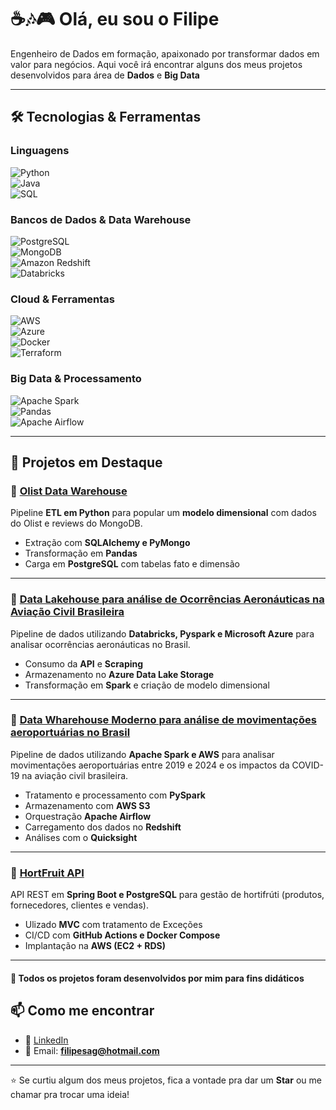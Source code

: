 # ☕🎶🎮 Olá, eu sou o Filipe 

Engenheiro de Dados em formação, apaixonado por transformar dados em valor para negócios. Aqui você irá encontrar alguns dos meus projetos desenvolvidos para área de **Dados** e **Big Data**

---

## 🛠️ Tecnologias & Ferramentas

### Linguagens
![Python](https://img.shields.io/badge/Python-3776AB?logo=python&logoColor=white)  
![Java](https://img.shields.io/badge/Java-ED8B00?logo=openjdk&logoColor=white)  
![SQL](https://img.shields.io/badge/SQL-336791?logo=postgresql&logoColor=white)  

### Bancos de Dados & Data Warehouse  
![PostgreSQL](https://img.shields.io/badge/PostgreSQL-4169E1?logo=postgresql&logoColor=white)  
![MongoDB](https://img.shields.io/badge/MongoDB-4EA94B?logo=mongodb&logoColor=white)  
![Amazon Redshift](https://img.shields.io/badge/Amazon%20Redshift-8C4FFF?logo=amazonredshift&logoColor=white)  
![Databricks](https://img.shields.io/badge/Databricks-FF3621?logo=databricks&logoColor=white)  

### Cloud & Ferramentas  
![AWS](https://img.shields.io/badge/AWS-232F3E?logo=amazonaws&logoColor=white)  
![Azure](https://img.shields.io/badge/Microsoft%20Azure-0078D4?logo=microsoftazure&logoColor=white)  
![Docker](https://img.shields.io/badge/Docker-2496ED?logo=docker&logoColor=white)  
![Terraform](https://img.shields.io/badge/Terraform-844FBA?logo=terraform&logoColor=white)  


### Big Data & Processamento  
![Apache Spark](https://img.shields.io/badge/Apache%20Spark-E25A1C?logo=apachespark&logoColor=white)  
![Pandas](https://img.shields.io/badge/Pandas-150458?logo=pandas&logoColor=white)  
![Apache Airflow](https://img.shields.io/badge/Apache%20Airflow-017CEE?logo=apacheairflow&logoColor=white)  


---

## 📌 Projetos em Destaque

### 🔹 [Olist Data Warehouse](https://github.com/filipesag/fast_track_de)
Pipeline **ETL em Python** para popular um **modelo dimensional** com dados do Olist e reviews do MongoDB.  
- Extração com **SQLAlchemy e PyMongo**  
- Transformação em **Pandas**  
- Carga em **PostgreSQL** com tabelas fato e dimensão  

---

### 🔹 [Data Lakehouse para análise de Ocorrências Aeronáuticas na Aviação Civil Brasileira](https://github.com/filipesag/so-anac-ocorrencias-lakehouse)  
Pipeline de dados utilizando **Databricks, Pyspark e Microsoft Azure** para analisar ocorrências aeronáuticas no Brasil. 
- Consumo da **API** e **Scraping** 
- Armazenamento no **Azure Data Lake Storage**  
- Transformação em **Spark** e criação de modelo dimensional 

---

### 🔹 [Data Wharehouse Moderno para análise de movimentações aeroportuárias no Brasil](https://github.com/filipesag/anac-airports-movement)
Pipeline de dados utilizando **Apache Spark e AWS** para analisar movimentações aeroportuárias entre 2019 e 2024 e os impactos da COVID-19 na aviação civil brasileira. 
- Tratamento e processamento com **PySpark**
- Armazenamento com **AWS S3**
- Orquestração **Apache Airflow**
- Carregamento dos dados no **Redshift**
- Análises com o **Quicksight**

---

### 🔹 [HortFruit API](https://github.com/filipesag/hortifruti-api)  
API REST em **Spring Boot e PostgreSQL** para gestão de hortifrúti (produtos, fornecedores, clientes e vendas).  
- Ulizado **MVC** com tratamento de Exceções
- CI/CD com **GitHub Actions e Docker Compose**  
- Implantação na **AWS (EC2 + RDS)**  

---

#### 📖 Todos os projetos foram desenvolvidos por mim para fins didáticos 


## 📫 Como me encontrar  

- 💼 [LinkedIn](https://www.linkedin.com/in/filipe-aguiar-421269b5/)  
- 📧 Email: **filipesag@hotmail.com**  

---

⭐ Se curtiu algum dos meus projetos, fica a vontade pra dar um **Star** ou me chamar pra trocar uma ideia!  
